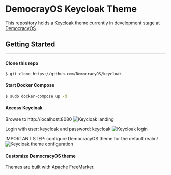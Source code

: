 # DemocrayOS Keycloak Theme
This repository holds a [Keycloak](https://www.keycloak.org/) theme currently in development stage at [DemocracyOS](http://democracyos.org/).

## Getting Started
---
#### Clone this repo
```bash
$ git clone https://github.com/DemocracyOS/keycloak
```

#### Start Docker Compose
```bash
$ sudo docker-compose up -d
```

#### Access Keycloak
Browse to http://localhost:8080
![Keycloak landing](https://raw.githubusercontent.com/DemocracyOS/keycloak/master/img/kc_1.png)

Login with user: keycloak and password: keycloak
![Keycloak login](https://raw.githubusercontent.com/DemocracyOS/keycloak/master/img/kc_2.png)

IMPORTANT STEP: configure DemocracyOS theme for the default realm!
![Keycloak theme configuration](https://raw.githubusercontent.com/DemocracyOS/keycloak/master/img/kc_3.png)

#### Customize DemocracyOS theme
Themes are built with [Apache FreeMarker](https://freemarker.apache.org/).
